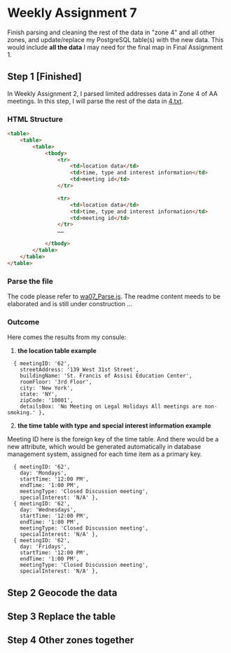 # Weekly Assignment 7

Finish parsing and cleaning the rest of the data in "zone 4" and all other zones, and update/replace my PostgreSQL table(s) with the new data. This would include **all the data** I may need for the final map in Final Assignment 1.

## Step 1 [Finished]

In Weekly Assignment 2, I parsed limited addresses data in Zone 4 of AA meetings. In this step, I will parse the rest of the data in [4.txt](/Weekly_assign_01/data/4.txt).

### HTML Structure
```HTML
<table>
    <table>
        <table>
            <tbody>
                <tr>
                    <td>location data</td>
                    <td>time, type and interest information</td>
                    <td>meeting id</td>
                </tr>

                <tr>
                    <td>location data</td>
                    <td>time, type and interest information</td>
                    <td>meeting id</td>
                </tr>
                ……

            </tbody>
        </table>
    </table>
</table>
```

### Parse the file
The code please refer to [wa07_Parse.js](/wa07_Parse.js). The readme content meeds to be elaborated and is still under construction …

### Outcome
Here comes the results from my consule:
1. **the location table example**

```JS
  { meetingID: '62',
    streetAddress: '139 West 31st Street',
    buildingName: 'St. Francis of Assisi Education Center',
    roomFloor: '3rd Floor',
    city: 'New York',
    state: 'NY',
    zipCode: '10001',
    detailsBox: 'No Meeting on Legal Holidays All meetings are non-smoking.' },
```

2. **the time table with type and special interest information example**

Meeting ID here is the foreign key of the time table. And there would be a new attribute, which would be generated automatically in database management system, assigned for each time item as a primary key.
```JS
  { meetingID: '62',
    day: 'Mondays',
    startTime: '12:00 PM',
    endTime: '1:00 PM',
    meetingType: 'Closed Discussion meeting',
    specialInterest: 'N/A' },
  { meetingID: '62',
    day: 'Wednesdays',
    startTime: '12:00 PM',
    endTime: '1:00 PM',
    meetingType: 'Closed Discussion meeting',
    specialInterest: 'N/A' },
  { meetingID: '62',
    day: 'Fridays',
    startTime: '12:00 PM',
    endTime: '1:00 PM',
    meetingType: 'Closed Discussion meeting',
    specialInterest: 'N/A' },
```

## Step 2 Geocode the data

## Step 3 Replace the table

## Step 4 Other zones together
